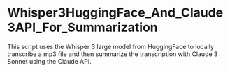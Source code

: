 # Whisper3HuggingFace_And_Claude3API_For_Summarization
This script uses the Whisper 3 large model from HuggingFace to locally transcribe a mp3 file and then summarize  the transcription with Claude 3 Sonnet using the Claude API.
